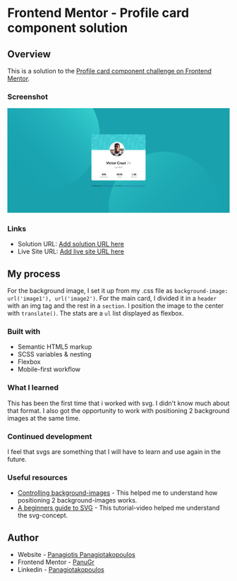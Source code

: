 # Frontend Mentor - Profile card component solution

## Overview
This is a solution to the
[Profile card component challenge on Frontend Mentor](https://www.frontendmentor.io/challenges/profile-card-component-cfArpWshJ).

### Screenshot

![Screenshot](./images/desktop.jpg)

### Links

- Solution URL: [Add solution URL here](https://github.com/PanuGr/profile-card-component)
- Live Site URL: [Add live site URL here](https://panugr.github.io/profile-card-component)

## My process
For the background image, I set it up from my .css file as `background-image: url('image1'), url('image2')`.
For the main card, I divided it in a `header` with an img tag and the rest in a `section`. I position the image to the center with `translate()`.
The stats are a `ul` list displayed as flexbox. 
### Built with

- Semantic HTML5 markup
- SCSS variables & nesting
- Flexbox
- Mobile-first workflow

### What I learned

This has been the first time that i worked with svg. I didn't know much about that format. I also got the opportunity to work with positioning 2 background images at the same time.

### Continued development
I feel that svgs are something that I will have to learn and use again in the future.

### Useful resources

- [Controlling background-images](https://youtu.be/3T_Jy1CqH9k) - This helped me to understand how positioning 2 background-images works.
- [A beginners guide to SVG](https://youtu.be/ZJSCl6XEdP8) - This tutorial-video helped me understand the svg-concept.

## Author

- Website - [Panagiotis Panagiotakopoulos](https://panagiotis.netlify.com)
- Frontend Mentor - [PanuGr](https://www.frontendmentor.io/profile/PanuGr)
- Linkedin - [Panagiotakopoulos](https://www.linkedin.com/in/p-panagiotakopoulos/)
